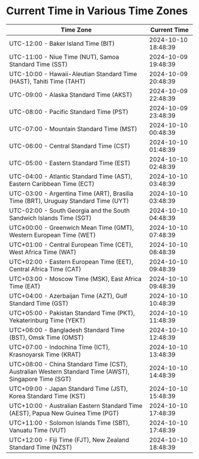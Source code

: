 # Current Time in Various Time Zones

| Time Zone | Current Time |
|-----------|--------------|
| UTC-12:00 - Baker Island Time (BIT) | 2024-10-10 18:48:39 |
| UTC-11:00 - Niue Time (NUT), Samoa Standard Time (SST) | 2024-10-09 19:48:39 |
| UTC-10:00 - Hawaii-Aleutian Standard Time (HAST), Tahiti Time (TAHT) | 2024-10-09 20:48:39 |
| UTC-09:00 - Alaska Standard Time (AKST) | 2024-10-09 22:48:39 |
| UTC-08:00 - Pacific Standard Time (PST) | 2024-10-09 23:48:39 |
| UTC-07:00 - Mountain Standard Time (MST) | 2024-10-10 00:48:39 |
| UTC-06:00 - Central Standard Time (CST) | 2024-10-10 01:48:39 |
| UTC-05:00 - Eastern Standard Time (EST) | 2024-10-10 02:48:39 |
| UTC-04:00 - Atlantic Standard Time (AST), Eastern Caribbean Time (ECT) | 2024-10-10 03:48:39 |
| UTC-03:00 - Argentina Time (ART), Brasília Time (BRT), Uruguay Standard Time (UYT) | 2024-10-10 03:48:39 |
| UTC-02:00 - South Georgia and the South Sandwich Islands Time (SGT) | 2024-10-10 04:48:39 |
| UTC±00:00 - Greenwich Mean Time (GMT), Western European Time (WET) | 2024-10-10 07:48:39 |
| UTC+01:00 - Central European Time (CET), West Africa Time (WAT) | 2024-10-10 08:48:39 |
| UTC+02:00 - Eastern European Time (EET), Central Africa Time (CAT) | 2024-10-10 09:48:39 |
| UTC+03:00 - Moscow Time (MSK), East Africa Time (EAT) | 2024-10-10 09:48:39 |
| UTC+04:00 - Azerbaijan Time (AZT), Gulf Standard Time (GST) | 2024-10-10 10:48:39 |
| UTC+05:00 - Pakistan Standard Time (PKT), Yekaterinburg Time (YEKT) | 2024-10-10 11:48:39 |
| UTC+06:00 - Bangladesh Standard Time (BST), Omsk Time (OMST) | 2024-10-10 12:48:39 |
| UTC+07:00 - Indochina Time (ICT), Krasnoyarsk Time (KRAT) | 2024-10-10 13:48:39 |
| UTC+08:00 - China Standard Time (CST), Australian Western Standard Time (AWST), Singapore Time (SGT) | 2024-10-10 14:48:39 |
| UTC+09:00 - Japan Standard Time (JST), Korea Standard Time (KST) | 2024-10-10 15:48:39 |
| UTC+10:00 - Australian Eastern Standard Time (AEST), Papua New Guinea Time (PGT) | 2024-10-10 17:48:39 |
| UTC+11:00 - Solomon Islands Time (SBT), Vanuatu Time (VUT) | 2024-10-10 17:48:39 |
| UTC+12:00 - Fiji Time (FJT), New Zealand Standard Time (NZST) | 2024-10-10 18:48:39 |
